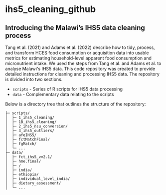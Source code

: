 # ihs5_cleaning_github


## Introducing the Malawi’s IHS5 data cleaning process

Tang et al. (2021) and Adams et al. (2022) describe how to tidy, process, and transform HCES food consumption or acquisition data into usable metrics for estimating household-level apparent food consumption and micronutrient intake. We used the steps from Tang et al. and Adams et al. to analyse Malawi's IHS5 data.  This code repository was created to provide detailed instructions for cleaning and processing IHS5 data. The repository is divided into two sections. 

* `scripts` - Series of R scripts for IHS5 data processing<br>
* `data` - Complementary data relating to the scripts<br>

Below is a directory tree that outlines the structure of the repository:

```
├─ scripts/
│  ├─ 1_ihs5_cleaning/
│  ├─ 1B_ihs5_cleaning/
│  ├─ 2_ihs5_nsu_conversion/
│  ├─ 3_ihs5_outliers/
│  ├─ afeIHS5/
│  ├─ fctMatchFinal/
│  ├─ fgMatch/
│  └─ ...
├─ data/                              
│  ├─ fct_ihs5_vv2.1/
│  ├─ hme.final/
│  ├─ /
│  ├─ india/
│  ├─ ethiopia/
│  ├─ individual_level_india/
│  ├─ dietary_assessment/
│  └─ ...
